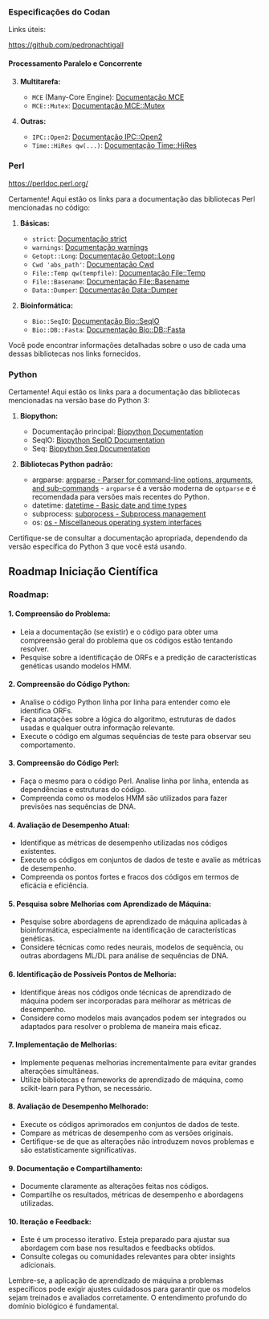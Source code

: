 
### Especificações do Codan

Links úteis:

https://github.com/pedronachtigall

#### Processamento Paralelo e Concorrente

3. **Multitarefa:**
   - `MCE` (Many-Core Engine): [Documentação MCE](https://metacpan.org/pod/MCE)
   - `MCE::Mutex`: [Documentação MCE::Mutex](https://metacpan.org/pod/MCE::Mutex)

4. **Outras:**
   - `IPC::Open2`: [Documentação IPC::Open2](https://metacpan.org/pod/IPC::Open2)
   - `Time::HiRes qw(...)`: [Documentação Time::HiRes](https://perldoc.perl.org/Time/HiRes.html)

### Perl

https://perldoc.perl.org/

Certamente! Aqui estão os links para a documentação das bibliotecas Perl mencionadas no código:

1. **Básicas:**
   - `strict`: [Documentação strict](https://perldoc.perl.org/strict.html)
   - `warnings`: [Documentação warnings](https://perldoc.perl.org/warnings.html)
   - `Getopt::Long`: [Documentação Getopt::Long](https://perldoc.perl.org/Getopt/Long.html)
   - `Cwd 'abs_path'`: [Documentação Cwd](https://perldoc.perl.org/Cwd.html)
   - `File::Temp qw(tempfile)`: [Documentação File::Temp](https://perldoc.perl.org/File/Temp.html)
   - `File::Basename`: [Documentação File::Basename](https://perldoc.perl.org/File/Basename.html)
   - `Data::Dumper`: [Documentação Data::Dumper](https://perldoc.perl.org/Data/Dumper.html)

2. **Bioinformática:**
   - `Bio::SeqIO`: [Documentação Bio::SeqIO](https://metacpan.org/pod/Bio::SeqIO)
   - `Bio::DB::Fasta`: [Documentação Bio::DB::Fasta](https://metacpan.org/pod/Bio::DB::Fasta)


Você pode encontrar informações detalhadas sobre o uso de cada uma dessas bibliotecas nos links fornecidos.
### Python

Certamente! Aqui estão os links para a documentação das bibliotecas mencionadas na versão base do Python 3:

1. **Biopython:**
   - Documentação principal: [Biopython Documentation](https://biopython.org/wiki/Documentation)
   - SeqIO: [Biopython SeqIO Documentation](https://biopython.org/wiki/SeqIO)
   - Seq: [Biopython Seq Documentation](https://biopython.org/wiki/Seq)

2. **Bibliotecas Python padrão:**
   - argparse: [argparse - Parser for command-line options, arguments, and sub-commands](https://docs.python.org/3/library/argparse.html) - `argparse` é a versão moderna de `optparse` e é recomendada para versões mais recentes do Python.
   - datetime: [datetime - Basic date and time types](https://docs.python.org/3/library/datetime.html)
   - subprocess: [subprocess - Subprocess management](https://docs.python.org/3/library/subprocess.html)
   - os: [os - Miscellaneous operating system interfaces](https://docs.python.org/3/library/os.html)

Certifique-se de consultar a documentação apropriada, dependendo da versão específica do Python 3 que você está usando.

## Roadmap Iniciação Científica

### Roadmap:

#### 1. **Compreensão do Problema:**
   - Leia a documentação (se existir) e o código para obter uma compreensão geral do problema que os códigos estão tentando resolver.
   - Pesquise sobre a identificação de ORFs e a predição de características genéticas usando modelos HMM.

#### 2. **Compreensão do Código Python:**
   - Analise o código Python linha por linha para entender como ele identifica ORFs.
   - Faça anotações sobre a lógica do algoritmo, estruturas de dados usadas e qualquer outra informação relevante.
   - Execute o código em algumas sequências de teste para observar seu comportamento.

#### 3. **Compreensão do Código Perl:**
   - Faça o mesmo para o código Perl. Analise linha por linha, entenda as dependências e estruturas do código.
   - Compreenda como os modelos HMM são utilizados para fazer previsões nas sequências de DNA.

#### 4. **Avaliação de Desempenho Atual:**
   - Identifique as métricas de desempenho utilizadas nos códigos existentes.
   - Execute os códigos em conjuntos de dados de teste e avalie as métricas de desempenho.
   - Compreenda os pontos fortes e fracos dos códigos em termos de eficácia e eficiência.

#### 5. **Pesquisa sobre Melhorias com Aprendizado de Máquina:**
   - Pesquise sobre abordagens de aprendizado de máquina aplicadas à bioinformática, especialmente na identificação de características genéticas.
   - Considere técnicas como redes neurais, modelos de sequência, ou outras abordagens ML/DL para análise de sequências de DNA.

#### 6. **Identificação de Possíveis Pontos de Melhoria:**
   - Identifique áreas nos códigos onde técnicas de aprendizado de máquina podem ser incorporadas para melhorar as métricas de desempenho.
   - Considere como modelos mais avançados podem ser integrados ou adaptados para resolver o problema de maneira mais eficaz.

#### 7. **Implementação de Melhorias:**
   - Implemente pequenas melhorias incrementalmente para evitar grandes alterações simultâneas.
   - Utilize bibliotecas e frameworks de aprendizado de máquina, como scikit-learn para Python, se necessário.

#### 8. **Avaliação de Desempenho Melhorado:**
   - Execute os códigos aprimorados em conjuntos de dados de teste.
   - Compare as métricas de desempenho com as versões originais.
   - Certifique-se de que as alterações não introduzem novos problemas e são estatisticamente significativas.

#### 9. **Documentação e Compartilhamento:**
   - Documente claramente as alterações feitas nos códigos.
   - Compartilhe os resultados, métricas de desempenho e abordagens utilizadas.

#### 10. **Iteração e Feedback:**
   - Este é um processo iterativo. Esteja preparado para ajustar sua abordagem com base nos resultados e feedbacks obtidos.
   - Consulte colegas ou comunidades relevantes para obter insights adicionais.

Lembre-se, a aplicação de aprendizado de máquina a problemas específicos pode exigir ajustes cuidadosos para garantir que os modelos sejam treinados e avaliados corretamente. O entendimento profundo do domínio biológico é fundamental.


